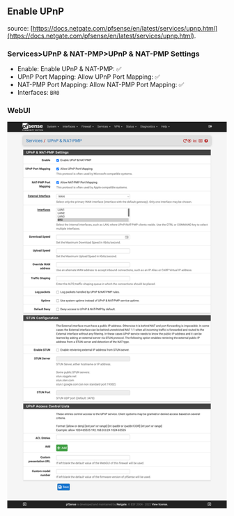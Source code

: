 ## Enable UPnP

source: [https://docs.netgate.com/pfsense/en/latest/services/upnp.html](https://docs.netgate.com/pfsense/en/latest/services/upnp.html).  

### Services>UPnP & NAT-PMP>UPnP & NAT-PMP Settings
* Enable: Enable UPnP & NAT-PMP: :white_check_mark:
* UPnP Port Mapping: Allow UPnP Port Mapping: :white_check_mark:
* NAT-PMP Port Mapping: Allow NAT-PMP Port Mapping: :white_check_mark:
* Interfaces: ``BR0``

### WebUI

![alt text](upnp.jpg "upnp")
